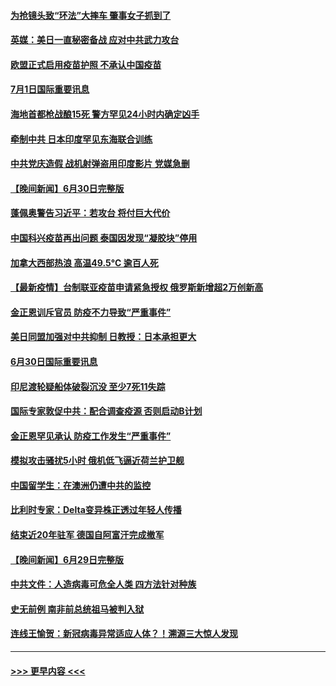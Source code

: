 #### [为抢镜头致“环法”大摔车 肇事女子抓到了](../pages/prog202/a103155666.md?t=07012101) 
#### [英媒：美日一直秘密备战 应对中共武力攻台](../pages/prog202/a103155725.md?t=07012101) 
#### [欧盟正式启用疫苗护照 不承认中国疫苗](../pages/prog202/a103155681.md?t=07012101) 
#### [7月1日国际重要讯息](../pages/prog202/a103155709.md?t=07012101) 
#### [海地首都枪战酿15死 警方罕见24小时内确定凶手](../pages/prog202/a103155550.md?t=07012101) 
#### [牵制中共 日本印度罕见东海联合训练](../pages/prog202/a103155490.md?t=07012101) 
#### [中共党庆造假 战机射弹盗用印度影片 党媒急删](../pages/prog202/a103155497.md?t=07012101) 
#### [【晚间新闻】6月30日完整版](../pages/prog202/a103155480.md?t=07012101) 
#### [蓬佩奥警告习近平：若攻台 将付巨大代价](../pages/prog202/a103155310.md?t=07012101) 
#### [中国科兴疫苗再出问题 泰国因发现“凝胶块”停用](../pages/prog202/a103154901.md?t=07012101) 
#### [加拿大西部热浪 高温49.5°C 逾百人死](../pages/prog202/a103155022.md?t=07012101) 
#### [【最新疫情】台制联亚疫苗申请紧急授权 俄罗斯新增超2万创新高](../pages/prog202/a103155002.md?t=07012101) 
#### [金正恩训斥官员 防疫不力导致“严重事件”](../pages/prog202/a103154979.md?t=07012101) 
#### [美日同盟加强对中共抑制 日教授：日本承担更大](../pages/prog202/a103154793.md?t=07012101) 
#### [6月30日国际重要讯息](../pages/prog202/a103154787.md?t=07012101) 
#### [印尼渡轮疑船体破裂沉没 至少7死11失踪](../pages/prog202/a103154765.md?t=07012101) 
#### [国际专家敦促中共：配合调查疫源 否则启动B计划](../pages/prog202/a103154726.md?t=07012101) 
#### [金正恩罕见承认 防疫工作发生“严重事件”](../pages/prog202/a103154699.md?t=07012101) 
#### [模拟攻击骚扰5小时 俄机低飞逼近荷兰护卫舰](../pages/prog202/a103154673.md?t=07012101) 
#### [中国留学生：在澳洲仍遭中共的监控](../pages/prog202/a103154655.md?t=07012101) 
#### [比利时专家：Delta变异株正透过年轻人传播](../pages/prog202/a103154563.md?t=07012101) 
#### [结束近20年驻军 德国自阿富汗完成撤军](../pages/prog202/a103154495.md?t=07012101) 
#### [【晚间新闻】6月29日完整版](../pages/prog202/a103154474.md?t=07012101) 
#### [中共文件：人造病毒可危全人类 四方法针对种族](../pages/prog202/a103153274.md?t=07012101) 
#### [史无前例 南非前总统祖马被判入狱](../pages/prog202/a103154170.md?t=07012101) 
#### [连线王愉贺：新冠病毒异常适应人体？！溯源三大惊人发现](../pages/prog202/a103153334.md?t=07012101) 

----
#### [ >>> 更早内容 <<< ](../indexes/prog202-earlier.md)
